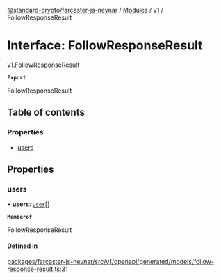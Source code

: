 [@standard-crypto/farcaster-js-neynar](../README.md) / [Modules](../modules.md) / [v1](../modules/v1.md) / FollowResponseResult

# Interface: FollowResponseResult

[v1](../modules/v1.md).FollowResponseResult

**`Export`**

FollowResponseResult

## Table of contents

### Properties

- [users](v1.FollowResponseResult.md#users)

## Properties

### users

• **users**: [`User`](v1.User.md)[]

**`Memberof`**

FollowResponseResult

#### Defined in

[packages/farcaster-js-neynar/src/v1/openapi/generated/models/follow-response-result.ts:31](https://github.com/standard-crypto/farcaster-js/blob/main/packages/farcaster-js-neynar/src/v1/openapi/generated/models/follow-response-result.ts#L31)
